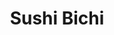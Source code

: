 ---
layout: place
title: "Sushi Bichi"
permalink: /florida/miami-beach/sushi-bichi.html
stateAbbr: FL
stateName: Florida
cityName: Miami Beach
seo:
  name: "Sushi Bichi"
  type: Restaurant
  links: http://sushibichi.com/
description: "Looking for sushi in Miami Beach, Florida? Check out Sushi Bichi for a delightful Japanese dining experience. Enjoy a variety of sushi and other dishes in a ..."
place_id: ChIJtRM_GDiz2YgRksC7c8Ni03A
photos:
  - name: >-
      places/ChIJtRM_GDiz2YgRksC7c8Ni03A/photos/AeeoHcI8jn5zjE_5ODZ2l6teuHywLKMHXLiVNiRFQtMr_35kMbdiiHrMzfbNNwoyyx9xOkn-pSyWZPDmcYBqWpujzqrBSYECGL87RBGCA1aUN5aDOyembgVs--yn8fF-pt5f7Leu9GA-886DpPReaBurWD0ro2OytbigIUY4E8GHOHi8y4KVY3h2cDNfCKock9KD0DHlv5Xs5rp3JbBwsaBE9C8jWCuQN9l06iDLVe5n12Wnqdh22f-wlzm_cLBOd2AK5RPc0oGOKsxdLRGLEeMJpRoT7a2OiN5XtQ6CjD-lKQRO07jklzkL9vNbjvBnMH9FinMlcdPZziXunVQZph3VwOIXgB97EsFPtrUjBgiPhOF0pqDi2eDZfSZwOdQrjoc0XqG1ut6PuWWzQwIPL7i6Xxauwa0kcMRfSOxxFWz35N1TaLAD
    widthPx: 2870
    heightPx: 3478
    authorAttributions:
      - displayName: Esther Montoro
        uri: https://maps.google.com/maps/contrib/114076989937689253335
        photoUri: >-
          https://lh3.googleusercontent.com/a-/ALV-UjXfxD34Zx_DT1LWfdmYmFWv6Wc1Y7wn-DqFcHMSNSFl09XXn4w=s100-p-k-no-mo
    flagContentUri: >-
      https://www.google.com/local/imagery/report/?cb_client=maps_api_places.places_api&image_key=!1e10!2sCIHM0ogKEICAgIDxh-37tAE&hl=en-US
    googleMapsUri: >-
      https://www.google.com/maps/place//data=!3m4!1e2!3m2!1sCIHM0ogKEICAgIDxh-37tAE!2e10!4m2!3m1!1s0x88d9b338183f13b5:0x70d362c373bbc092
  - name: >-
      places/ChIJtRM_GDiz2YgRksC7c8Ni03A/photos/AeeoHcJ65YIV7Tq4vOdS-snGO5r99uMawFRwCG_hmZGcpNgqHYQE67t6FlIUS3bwXODyAaAmNzTntj70UP2a4TnGq9NEk4_7hyOaItfFho1zJ6Nr53vOPSn8holrCuO7MnBT7w_8yDQee6STjrG3yNOGCagQC5iS_JJaFGF6O6ZyYZTWXmuxxO6ubx0gHiKI95fUkSBm9FGtEH54EraZGbBT8so-bGjrHNbU1kY14wRsQnoPsVKBLpYH3W3b8J0s0peuhBWrLK-y3NA0DtnsZ_P4ExhCICam9NKeQMMPM5Eg7fCrUARi--QNuuqpE5SToh7E1Btx2bwztQxuQW3LYZOLAIBJVQgBKDH3KTrftgbhfx2hIDD1rB0-vZrLDJqITUTf7EgE0T-ymep5ftlooFbmFTE48jZ3-nnu82---_6cYmo
    widthPx: 4000
    heightPx: 2252
    authorAttributions:
      - displayName: steven roeder
        uri: https://maps.google.com/maps/contrib/110691986609809784199
        photoUri: >-
          https://lh3.googleusercontent.com/a-/ALV-UjUwZfhCFQf_bVocnex5AFSeMzzMZkwk1L1pX50f6bUyZ7Mt-hLj=s100-p-k-no-mo
    flagContentUri: >-
      https://www.google.com/local/imagery/report/?cb_client=maps_api_places.places_api&image_key=!1e10!2sCIHM0ogKEICAgMDw9JaJVQ&hl=en-US
    googleMapsUri: >-
      https://www.google.com/maps/place//data=!3m4!1e2!3m2!1sCIHM0ogKEICAgMDw9JaJVQ!2e10!4m2!3m1!1s0x88d9b338183f13b5:0x70d362c373bbc092
  - name: >-
      places/ChIJtRM_GDiz2YgRksC7c8Ni03A/photos/AeeoHcILhXH8T38ne_MvkAnt0qtAK4Sl96AzLNaiJAZSF0CyLdvdhuL87BV6wsN6EnjYkHKNCg4JRbQJ7tcdwmxOnJhg5N6Ts5sG_93I1GA6EnWCgu8X8o1jh2JHKh17Ptq84oK402d51uTn9hnmNeXHYU-cw7u0XOe0GWwK6pWRfDe1NrGIcks3cf9bBBpWYw2d2xGQF0EYB74t-DpEG5dwbepHvR4jRYxGOZfVg8XulGa40gwJ1NHL_6W0EbnyfqRgdIdtkEafXZxXqp0M551oOUS2NmTk1JQbK7wGXLDP3nejOBqieaBKWaLMzwOhqGAB65kR8IzjMeEPJ8eya-JAblNan-Fck5ridMknfxzcwdh6CsR8l4uNKcIXpO0pBKv2WV_9Ssk1c-n02AmCujXeZYpG6DIjf4z4YGKYs6f4YvTnQw
    widthPx: 3600
    heightPx: 4800
    authorAttributions:
      - displayName: Stefania Russo
        uri: https://maps.google.com/maps/contrib/113222531185133573827
        photoUri: >-
          https://lh3.googleusercontent.com/a/ACg8ocKC0n8IkhAMCKfKjrQx0Z4Zw3N6nMph1Hz3Ly3yVaxumqSjOA=s100-p-k-no-mo
    flagContentUri: >-
      https://www.google.com/local/imagery/report/?cb_client=maps_api_places.places_api&image_key=!1e10!2sCIHM0ogKEICAgMDwj5iDJA&hl=en-US
    googleMapsUri: >-
      https://www.google.com/maps/place//data=!3m4!1e2!3m2!1sCIHM0ogKEICAgMDwj5iDJA!2e10!4m2!3m1!1s0x88d9b338183f13b5:0x70d362c373bbc092
  - name: >-
      places/ChIJtRM_GDiz2YgRksC7c8Ni03A/photos/AeeoHcI-k7xtIThabyhUTZ5JYO3Hy10YCJugrKt3GFcpmChSBhDn_07tY8ZYA848q5ixuyvWpDTCbj2evTItr9SCy6F_6a6Yt17AkVpI8HiBWrQhFbGWUeIo-qsMMlT2dwMufXP5iRzFXcYJ7JY6fbZYR9tgRHEQDy5MNDulhUejlJBaXOFkkdYNFi9CgRtRWjBRvmGIshwFQJ9EAGWr1-Sqi0Pr608s64JvPdeAshfQnpcPJLC4a9cYVAzqZZjxirgvi3vY8eOHoZY7NR0T_KkUkTnBx6AAS5bqDttvUXFYdrldISAM_CWPo_YCoPQ6Qt9yydBvXVdhuINRjvEFTbPfkh1TqkW18xeXbItlwtXdsU14oMRi4W6gu4cRfir6PRlvc7XzFIerUV-SCMlsxnBZsvrYA-yCQacwTDOFcFCU4x-aeVtT
    widthPx: 4162
    heightPx: 4162
    authorAttributions:
      - displayName: Martina Caillet-Bois
        uri: https://maps.google.com/maps/contrib/118410050582158023885
        photoUri: >-
          https://lh3.googleusercontent.com/a/ACg8ocLDvo174Tmfr1VK1gS0RFluTFsuJWDtxaqKSeON-ZmsucgjpQ=s100-p-k-no-mo
    flagContentUri: >-
      https://www.google.com/local/imagery/report/?cb_client=maps_api_places.places_api&image_key=!1e10!2sCIHM0ogKEICAgIC79dL2hgE&hl=en-US
    googleMapsUri: >-
      https://www.google.com/maps/place//data=!3m4!1e2!3m2!1sCIHM0ogKEICAgIC79dL2hgE!2e10!4m2!3m1!1s0x88d9b338183f13b5:0x70d362c373bbc092
  - name: >-
      places/ChIJtRM_GDiz2YgRksC7c8Ni03A/photos/AeeoHcLE_HyFtlJ2LHhuQadlBAvX6RttDyjyuauhLtN0-hCNa2WapWTxRt1f1Z5V39zk6Htv9iDaQ0ltIWYvK-ocC6lxrI7Dh3uW50qi97cyNyIOZhoX0RxtiErVxvwE2DHHUSPekZprtXx8JWsKz-IbiwHM-shMn-olPZ75lyS1TQlm-90SQH6VubryCjGV8j1cZdcpMsZgJAQEfSau2Iis0oBi3OxItPaEEQb68Nor9bzGg4vaTmWGU15neV4k7RL-gG_GpYbwTS858IdQxABU_KD5YVGIR81SdptJhUBc9o0CvcWVtf3VY6SXZbSfp3PXZ6gm8xlVnwMOrNLgJfxbwDVlozuyEtJy_XTPn2kOTsQIev84QvDbWPi6PcYIjgtwG9v2Fq6Gxs3QKwO8N66fhYM7QOlWMZZ4ZPXiyctIjKXX8aTS
    widthPx: 3024
    heightPx: 4032
    authorAttributions:
      - displayName: Dasha Motsar
        uri: https://maps.google.com/maps/contrib/112404921514780729189
        photoUri: >-
          https://lh3.googleusercontent.com/a-/ALV-UjV0yn2JtDW685nVynqzDic3ulrM_VPI5b27X-NOuK1i6F4tBBv6=s100-p-k-no-mo
    flagContentUri: >-
      https://www.google.com/local/imagery/report/?cb_client=maps_api_places.places_api&image_key=!1e10!2sCIHM0ogKEICAgMDIgJWH-AE&hl=en-US
    googleMapsUri: >-
      https://www.google.com/maps/place//data=!3m4!1e2!3m2!1sCIHM0ogKEICAgMDIgJWH-AE!2e10!4m2!3m1!1s0x88d9b338183f13b5:0x70d362c373bbc092
  - name: >-
      places/ChIJtRM_GDiz2YgRksC7c8Ni03A/photos/AeeoHcL6za8yF9qvuBrZdwAI2hdfzh-Y_gQd7bQlTNKtKnPSKLkkje_rBtILZo9nWWHOZsACo5j57TRlo36T506F6y7zcLjGerEvfQHQZDto4Pe2jdlO3pXQSQS8eRzJu3bRc3LLR1vFPyEIUCwIbPXiXB0EL9KFD9MauJU8JRA0IyaPZAK1j1gBwhs4tCVsAIlA7jwbfYH5Ao89s2VAQSh1jkeQZGK_ztMgaPAVLFhekYy8gLokd3ZX0JfunW1DW80ZzYfSQQO08TUCxooi6L5PwmQarSaZtrw9-E2flrbR4XZ3FwMu2PUvTb-dbveeWWCDBePdwVOe-yDgQztEXnwdzy7LD2sdPnJUjxId_SEbUC2a187_NBk0XPNLwIrThpgTb-AjfhQCa74z70mTjB8ZyBWSwfjXkkFj4DffvHTicwmOCOyS0Pd00PraHx1enJT9
    widthPx: 3024
    heightPx: 4032
    authorAttributions:
      - displayName: Michael Rubin
        uri: https://maps.google.com/maps/contrib/108734589495276150520
        photoUri: >-
          https://lh3.googleusercontent.com/a-/ALV-UjV3DuZnDgVcvR4IwCG34Tw0XdM4t9_GrcyI89idCTaLAejH8zQGpQ=s100-p-k-no-mo
    flagContentUri: >-
      https://www.google.com/local/imagery/report/?cb_client=maps_api_places.places_api&image_key=!1e10!2sCIABIhADycKzdCflJGfhTiQAB1eF&hl=en-US
    googleMapsUri: >-
      https://www.google.com/maps/place//data=!3m4!1e2!3m2!1sCIABIhADycKzdCflJGfhTiQAB1eF!2e10!4m2!3m1!1s0x88d9b338183f13b5:0x70d362c373bbc092
  - name: >-
      places/ChIJtRM_GDiz2YgRksC7c8Ni03A/photos/AeeoHcL99VKbDYfcRNx2lgyOCVP49_SUuG42YeIsHuyyySR93ZMx6PPGrtT-gJU0nZIYZ0RwZ6h83gLhnkuNeCKBzn8OmP4zjA7T9lF4c1TfuykxEF-FO83VECmds7AICet4YZT8K85TiLpuXRvISpg-NApDhSfiisOEDcfd4_DrZ3zyMcr_35KPaKIFnosALae2Z1sDO9ToFl9nePsd5SFjIgSxsVucsUuZ-HIkhdCd0PPenZNqzz4B5G4CrI93GmEMrLsFstYSxJMD8bX7OFE5pzB3uwZx-QiztXfdzPeWfOYVWFI6bkZDJkImwOfu2Gj2esqoBTk1ieqGLMG4n1wfFQsuZd2BW88hRiPsIIuX5UzsMJcC5d0fhzE8lhPSSx9IrJg5MjPrkOjkgb8-RIQ6MNdwE-XIkVdOtbQWJu34-1nFksvo
    widthPx: 3072
    heightPx: 4080
    authorAttributions:
      - displayName: Andrew Oliver
        uri: https://maps.google.com/maps/contrib/111424114193971386424
        photoUri: >-
          https://lh3.googleusercontent.com/a-/ALV-UjWIvrX-8mmUAo1oKwyQBOhf-ljpSJoURR3aSdVx01SrgurhjNRgvA=s100-p-k-no-mo
    flagContentUri: >-
      https://www.google.com/local/imagery/report/?cb_client=maps_api_places.places_api&image_key=!1e10!2sCIHM0ogKEICAgICn_I_HxQE&hl=en-US
    googleMapsUri: >-
      https://www.google.com/maps/place//data=!3m4!1e2!3m2!1sCIHM0ogKEICAgICn_I_HxQE!2e10!4m2!3m1!1s0x88d9b338183f13b5:0x70d362c373bbc092
  - name: >-
      places/ChIJtRM_GDiz2YgRksC7c8Ni03A/photos/AeeoHcKpC9iXJCoEz-G87uSv4ZOYqrJfOp-9GN687I92aqcB8O1m7zrwU4uqvIpXg0W6apvrhp7Uf9h86UtepU8CZvU1Igl_ykMCUyV8HeDNd6FaUhMgwOnR79zLvZf2_XT63Fr_zEANnibAEHqCme57Nta3Cb-bjHSBAvTsvolztknuWXffh-D1AUFnnYRA2o73VaAA9cFTzDQ8rKQLV63zgFRRct1W4WVHgxW2fPZjEBd638I6Ho6X7JPSSjCmRr9M0_NL07k8trBshQIosy8N6xoU2-VoDSeBROEVDpF8g_5zr8V7-2I0vVcUC6ng9H1XaCsz8SB5hdMKo7m1y8SKJ6ttktu7EsmY6AXs_CDJFO68C7Hl98yRD1pbqs5qZjp2qMqzkmASf3yReLpumJQlXY2HxJxlj1fWhflNgYLMMSH1h0sY
    widthPx: 4509
    heightPx: 3006
    authorAttributions:
      - displayName: Tom Szelag
        uri: https://maps.google.com/maps/contrib/108425340970108719334
        photoUri: >-
          https://lh3.googleusercontent.com/a-/ALV-UjUg5mt2NxregXGVAL3Gk0lpkRjrAcIiNhRhnA0S3VmGFh20VlS1pw=s100-p-k-no-mo
    flagContentUri: >-
      https://www.google.com/local/imagery/report/?cb_client=maps_api_places.places_api&image_key=!1e10!2sCIHM0ogKEICAgMDgloCHjwE&hl=en-US
    googleMapsUri: >-
      https://www.google.com/maps/place//data=!3m4!1e2!3m2!1sCIHM0ogKEICAgMDgloCHjwE!2e10!4m2!3m1!1s0x88d9b338183f13b5:0x70d362c373bbc092
  - name: >-
      places/ChIJtRM_GDiz2YgRksC7c8Ni03A/photos/AeeoHcLyDYy_ljMCeAs6OFD8HUyziTkF3n_-Yp0wHQt1sszRwSdFf5SZntqtuDieyy2sVEKLIOR-8FtDoAtJgSdK8oZbbe83bzXqDfGw8oEEGAuFZmXcZTSYgvxUec5qAo3cZhMowcgmSDrPyV2zIBsamk_5UcQIt3WKyVIlCBEAIr90ozGVT_ss_ov_7ujQ0mNFOfK-vYC3Bgp5cMozhDrtaFYgoM22jrQIj4vClA6YKDWYZSJ-kBrFzfF8XM3FpueuU9lw838eZX1TVk0F6YykJ4EVVavtD0qUSj6AKsNIfJWq3czMqWmvcG_ZXeR31nEc5fXa-AERuaRRd8Ti3BASdjsR69fKXnxEp4Bs3ta_UxV0E8Gh3OrGp-jB2gxrWFOuRWwGiIgj3b1oipAF-NxtOSNnT2K9UuD3oYdJEfAp8Q6CabU
    widthPx: 3024
    heightPx: 4032
    authorAttributions:
      - displayName: Gretchen Keller
        uri: https://maps.google.com/maps/contrib/111876611633062074439
        photoUri: >-
          https://lh3.googleusercontent.com/a-/ALV-UjUx1dJ6lZ4k2OzCIB3AHemgflH4Rt2ZBcZYoSYsegvWIas7_HiR2w=s100-p-k-no-mo
    flagContentUri: >-
      https://www.google.com/local/imagery/report/?cb_client=maps_api_places.places_api&image_key=!1e10!2sCIHM0ogKEICAgICd7O_JiAE&hl=en-US
    googleMapsUri: >-
      https://www.google.com/maps/place//data=!3m4!1e2!3m2!1sCIHM0ogKEICAgICd7O_JiAE!2e10!4m2!3m1!1s0x88d9b338183f13b5:0x70d362c373bbc092
  - name: >-
      places/ChIJtRM_GDiz2YgRksC7c8Ni03A/photos/AeeoHcIm9eO7t-1h_Nm3vJY_brXLBP2YKJNsDLTGL1vEhTSPA2wd9bRyLtcOUNKLD1vNXzrTwIGt_yeEEQOajbS4_xd0ubv_Sj5t3OO77BpdPoZ6gAqY8-YMPHQ-Fse4r1x3GI_ot0LKmKJipCgMbEjuJliq2ziRUXLphjuTPZxuXVA2bWQRL9othp_R2J-iZy_J3iToAcG6pmJ1nUGFb2ONT_5aL42is27CF1hNLZa9qlfjyuP7UpzEIZL_xDacvhwKAlkM2sPsT_dVqWbzcB9peCm0THSZQ49AVS_X_W1FQh8iD_LWafmkCF0j-liwiCwLpUPSoaA6JTW6m_SE1F32CYZs7sk45wBbWsq54ZUqh4zzV22-Ilp17PCsxc4UeHYnIa0fsefKb2Lqydi-5xvYpmctDPFA8KJS3mBC2Okc4zhTMak
    widthPx: 889
    heightPx: 987
    authorAttributions:
      - displayName: Alexa Terry
        uri: https://maps.google.com/maps/contrib/111269883758651763651
        photoUri: >-
          https://lh3.googleusercontent.com/a-/ALV-UjXt_6SN8H3GBFvkQbFWY2REnanQVGxUt75RIUAW026do_B0IEYU=s100-p-k-no-mo
    flagContentUri: >-
      https://www.google.com/local/imagery/report/?cb_client=maps_api_places.places_api&image_key=!1e10!2sCIHM0ogKEICAgIDn_4etzwE&hl=en-US
    googleMapsUri: >-
      https://www.google.com/maps/place//data=!3m4!1e2!3m2!1sCIHM0ogKEICAgIDn_4etzwE!2e10!4m2!3m1!1s0x88d9b338183f13b5:0x70d362c373bbc092
address: 7330 Ocean Terrace CU5, Miami Beach, FL 33141, USA
street: 7330 Ocean Terrace CU5
city: Miami Beach
state: FL
zip: '33141'
country: USA
neighborhood: North Beach
latitude: '25.859486'
longitude: '-80.120084'
accessibility_options:
  wheelchairAccessibleParking: false
  wheelchairAccessibleEntrance: true
  wheelchairAccessibleRestroom: true
  wheelchairAccessibleSeating: true
business_status: OPERATIONAL
name: Sushi Bichi
google_maps_links:
  directionsUri: >-
    https://www.google.com/maps/dir//''/data=!4m7!4m6!1m1!4e2!1m2!1m1!1s0x88d9b338183f13b5:0x70d362c373bbc092!3e0
  placeUri: https://maps.google.com/?cid=8129950343933706386
  writeAReviewUri: >-
    https://www.google.com/maps/place//data=!4m3!3m2!1s0x88d9b338183f13b5:0x70d362c373bbc092!12e1
  reviewsUri: >-
    https://www.google.com/maps/place//data=!4m4!3m3!1s0x88d9b338183f13b5:0x70d362c373bbc092!9m1!1b1
  photosUri: >-
    https://www.google.com/maps/place//data=!4m3!3m2!1s0x88d9b338183f13b5:0x70d362c373bbc092!10e5
primary_type: Sushi Restaurant
opening_hours:
  regular: null
  current: null
secondary_opening_hours:
  regular:
    weekdayDescriptions: null
    type: null
  current:
    weekdayDescriptions: null
    type: null
phone: (305) 397-8749
price_level: null
price_range: $50 &ndash; $100
rating: '4.9'
rating_count: 652
website: http://sushibichi.com/
reviews:
  - name: >-
      places/ChIJtRM_GDiz2YgRksC7c8Ni03A/reviews/ChZDSUhNMG9nS0VJQ0FnTUNJdXZuZVNREAE
    relativePublishTimeDescription: a week ago
    rating: 5
    text:
      text: >-
        This was my first visit to the restaurant, and during my extended stay
        in Miami, I found myself dining there every evening. The interior is
        warm and inviting, complemented by a friendly staff. The highlight of my
        experience was the food, it featured the best sushi I have ever had. I
        highly recommend trying the Umango roll.
      languageCode: en
    originalText:
      text: >-
        This was my first visit to the restaurant, and during my extended stay
        in Miami, I found myself dining there every evening. The interior is
        warm and inviting, complemented by a friendly staff. The highlight of my
        experience was the food, it featured the best sushi I have ever had. I
        highly recommend trying the Umango roll.
      languageCode: en
    authorAttribution:
      displayName: olenaber.imaginefinancial
      uri: https://www.google.com/maps/contrib/102428754973151276784/reviews
      photoUri: >-
        https://lh3.googleusercontent.com/a-/ALV-UjWCMyojUBgou9uTT0RKYrEZzbOaYRuOMeXrdKnyPZBi1I6QXXg=s128-c0x00000000-cc-rp-mo-ba2
    publishTime: '2025-04-01T10:08:17.530513Z'
    flagContentUri: >-
      https://www.google.com/local/review/rap/report?postId=ChZDSUhNMG9nS0VJQ0FnTUNJdXZuZVNREAE&d=17924085&t=1
    googleMapsUri: >-
      https://www.google.com/maps/reviews/data=!4m6!14m5!1m4!2m3!1sChZDSUhNMG9nS0VJQ0FnTUNJdXZuZVNREAE!2m1!1s0x88d9b338183f13b5:0x70d362c373bbc092
  - name: >-
      places/ChIJtRM_GDiz2YgRksC7c8Ni03A/reviews/ChdDSUhNMG9nS0VJQ0FnTUR3ajVpRGhBRRAB
    relativePublishTimeDescription: 2 weeks ago
    rating: 5
    text:
      text: >-
        Hidden gem in Miami, the sushi is so fresh and so delicious. Every
        single thing we got, we were blown away and so impressed. The tuna
        ceviche was incredible, the abusan roll is the best we’ve ever had in
        Miami. New favorite restaurant !!!! Crispy bichi mushrooms were unreal
      languageCode: en
    originalText:
      text: >-
        Hidden gem in Miami, the sushi is so fresh and so delicious. Every
        single thing we got, we were blown away and so impressed. The tuna
        ceviche was incredible, the abusan roll is the best we’ve ever had in
        Miami. New favorite restaurant !!!! Crispy bichi mushrooms were unreal
      languageCode: en
    authorAttribution:
      displayName: Stefania Russo
      uri: https://www.google.com/maps/contrib/113222531185133573827/reviews
      photoUri: >-
        https://lh3.googleusercontent.com/a/ACg8ocKC0n8IkhAMCKfKjrQx0Z4Zw3N6nMph1Hz3Ly3yVaxumqSjOA=s128-c0x00000000-cc-rp-mo
    publishTime: '2025-03-29T00:56:06.976516Z'
    flagContentUri: >-
      https://www.google.com/local/review/rap/report?postId=ChdDSUhNMG9nS0VJQ0FnTUR3ajVpRGhBRRAB&d=17924085&t=1
    googleMapsUri: >-
      https://www.google.com/maps/reviews/data=!4m6!14m5!1m4!2m3!1sChdDSUhNMG9nS0VJQ0FnTUR3ajVpRGhBRRAB!2m1!1s0x88d9b338183f13b5:0x70d362c373bbc092
  - name: >-
      places/ChIJtRM_GDiz2YgRksC7c8Ni03A/reviews/ChZDSUhNMG9nS0VJQ0FnTUR3OUphSkpREAE
    relativePublishTimeDescription: 2 weeks ago
    rating: 5
    text:
      text: >-
        What an absolutely incredible experience. The food is incredibly fresh
        with perfect pairings. The textures and flavors are fantastic, Rui
        introduced me to the salmon tiradito, and it really shows the fresh
        creative flavors that will blow your mind. I tried the standard go-to
        items, miso soup and rainbow roll, the miso soup was the best I have
        ever had, and the rainbow roll was on point! However, when Rui told me
        about the salmon tiradito I was all in, something to show me true
        flavors of the chef and let me tell you what it did not disappoint,
        please please try the salmon tiradito, you will not be disappointed!!!!
      languageCode: en
    originalText:
      text: >-
        What an absolutely incredible experience. The food is incredibly fresh
        with perfect pairings. The textures and flavors are fantastic, Rui
        introduced me to the salmon tiradito, and it really shows the fresh
        creative flavors that will blow your mind. I tried the standard go-to
        items, miso soup and rainbow roll, the miso soup was the best I have
        ever had, and the rainbow roll was on point! However, when Rui told me
        about the salmon tiradito I was all in, something to show me true
        flavors of the chef and let me tell you what it did not disappoint,
        please please try the salmon tiradito, you will not be disappointed!!!!
      languageCode: en
    authorAttribution:
      displayName: steven roeder
      uri: https://www.google.com/maps/contrib/110691986609809784199/reviews
      photoUri: >-
        https://lh3.googleusercontent.com/a-/ALV-UjUwZfhCFQf_bVocnex5AFSeMzzMZkwk1L1pX50f6bUyZ7Mt-hLj=s128-c0x00000000-cc-rp-mo-ba4
    publishTime: '2025-03-24T01:21:37.057969Z'
    flagContentUri: >-
      https://www.google.com/local/review/rap/report?postId=ChZDSUhNMG9nS0VJQ0FnTUR3OUphSkpREAE&d=17924085&t=1
    googleMapsUri: >-
      https://www.google.com/maps/reviews/data=!4m6!14m5!1m4!2m3!1sChZDSUhNMG9nS0VJQ0FnTUR3OUphSkpREAE!2m1!1s0x88d9b338183f13b5:0x70d362c373bbc092
  - name: >-
      places/ChIJtRM_GDiz2YgRksC7c8Ni03A/reviews/ChdDSUhNMG9nS0VJQ0FnTURRMnQtSTRRRRAB
    relativePublishTimeDescription: a month ago
    rating: 5
    text:
      text: >-
        Wanted to check out the menu after the beach and we had to stay!! Our
        server Josh was amazing and recommended the best drinks, apps and mains!
        Clear knowledge of the menu. Even the manager Rui stepped in and took
        our experience from great to unforgettable. Visiting from Ontario,
        Canada and will definitely return to this spot when back on vacation!!!!
      languageCode: en
    originalText:
      text: >-
        Wanted to check out the menu after the beach and we had to stay!! Our
        server Josh was amazing and recommended the best drinks, apps and mains!
        Clear knowledge of the menu. Even the manager Rui stepped in and took
        our experience from great to unforgettable. Visiting from Ontario,
        Canada and will definitely return to this spot when back on vacation!!!!
      languageCode: en
    authorAttribution:
      displayName: Judy Krajcik
      uri: https://www.google.com/maps/contrib/107135201492049884113/reviews
      photoUri: >-
        https://lh3.googleusercontent.com/a-/ALV-UjUTnUrTNk2A7FeZqSqiF7QrOClQP8Lhli9yOFIgLv9R5dtCma54=s128-c0x00000000-cc-rp-mo
    publishTime: '2025-03-10T15:37:07.236604Z'
    flagContentUri: >-
      https://www.google.com/local/review/rap/report?postId=ChdDSUhNMG9nS0VJQ0FnTURRMnQtSTRRRRAB&d=17924085&t=1
    googleMapsUri: >-
      https://www.google.com/maps/reviews/data=!4m6!14m5!1m4!2m3!1sChdDSUhNMG9nS0VJQ0FnTURRMnQtSTRRRRAB!2m1!1s0x88d9b338183f13b5:0x70d362c373bbc092
  - name: >-
      places/ChIJtRM_GDiz2YgRksC7c8Ni03A/reviews/ChdDSUhNMG9nS0VJQ0FnTUNJOTVYNXZBRRAB
    relativePublishTimeDescription: a week ago
    rating: 5
    text:
      text: >-
        My go to spot for a good time and yummy sushi , I love the ambience and
        service too , they are very friendly and welcoming , and often treats
        their customers with free dessert or free dishes , also their sashimis
        and rolls are very fresh , the matcha les tres dessert is to die for !!!
        My fav date spot in miami as it is literally beside the beach, it gives
        off chill vibes , I love going there on weekends w my partner . Highly
        recommended solid spot ! Never fails
      languageCode: en
    originalText:
      text: >-
        My go to spot for a good time and yummy sushi , I love the ambience and
        service too , they are very friendly and welcoming , and often treats
        their customers with free dessert or free dishes , also their sashimis
        and rolls are very fresh , the matcha les tres dessert is to die for !!!
        My fav date spot in miami as it is literally beside the beach, it gives
        off chill vibes , I love going there on weekends w my partner . Highly
        recommended solid spot ! Never fails
      languageCode: en
    authorAttribution:
      displayName: Cat
      uri: https://www.google.com/maps/contrib/114288949022518840654/reviews
      photoUri: >-
        https://lh3.googleusercontent.com/a/ACg8ocJGr-1-Tt3WxscmTOLdSH2GbYJsr2bZGcmZXwvnJeqCDbEm_OI=s128-c0x00000000-cc-rp-mo-ba4
    publishTime: '2025-04-05T12:11:02.333057Z'
    flagContentUri: >-
      https://www.google.com/local/review/rap/report?postId=ChdDSUhNMG9nS0VJQ0FnTUNJOTVYNXZBRRAB&d=17924085&t=1
    googleMapsUri: >-
      https://www.google.com/maps/reviews/data=!4m6!14m5!1m4!2m3!1sChdDSUhNMG9nS0VJQ0FnTUNJOTVYNXZBRRAB!2m1!1s0x88d9b338183f13b5:0x70d362c373bbc092
parking_options:
  freeParkingLot: false
  paidParkingLot: false
  freeStreetParking: false
  paidStreetParking: true
  valetParking: false
  freeGarageParking: false
  paidGarageParking: false
payment_options:
  acceptsCreditCards: true
  acceptsDebitCards: true
  acceptsCashOnly: false
  acceptsNfc: true
allow_dogs: null
curbside_pickup: true
delivery: true
dine_in: true
good_for_children: true
good_for_groups: true
good_for_sports: false
live_music: false
menu_for_children: null
outdoor_seating: true
reservable: true
restroom: true
serves_beer: true
serves_breakfast: null
serves_brunch: true
serves_cocktails: true
serves_coffee: true
serves_dinner: true
serves_dessert: true
serves_lunch: true
serves_vegetarian_food: true
serves_wine: true
takeout: true
summary: null

---